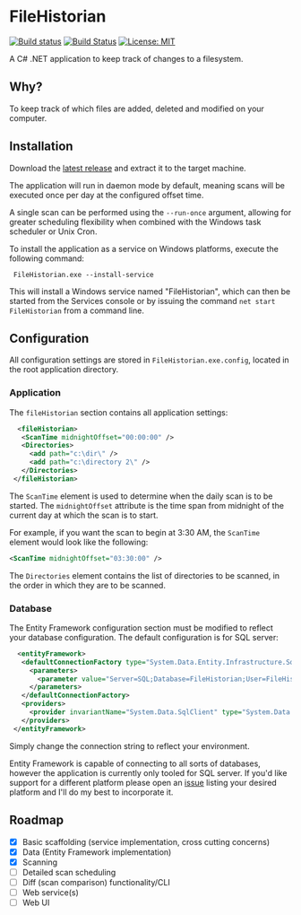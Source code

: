 # FileHistorian

[![Build status](https://ci.appveyor.com/api/projects/status/ywkq1g7ra43p76p9?svg=true)](https://ci.appveyor.com/project/jpdillingham/filehistorian)
[![Build Status](https://travis-ci.org/jpdillingham/FileHistorian.svg?branch=master)](https://travis-ci.org/jpdillingham/FileHistorian)
[![License: MIT](https://img.shields.io/badge/License-MIT-blue.svg)](https://github.com/jpdillingham/filehistorian/blob/master/LICENSE)

A C# .NET application to keep track of changes to a filesystem.

## Why?

To keep track of which files are added, deleted and modified on your computer.

## Installation

Download the [latest release](https://github.com/jpdillingham/FileHistorian/releases) and extract it to the target machine.

The application will run in daemon mode by default, meaning scans will be executed once per day at the configured offset time.  

A single scan can be performed using the ```--run-once``` argument, allowing for greater scheduling flexibility when combined with the Windows task scheduler or Unix Cron.

To install the application as a service on Windows platforms, execute the following command:

```
 FileHistorian.exe --install-service
 ```

 This will install a Windows service named "FileHistorian", which can then be started from the Services console or by issuing the command ```net start FileHistorian``` from a command line.

 ## Configuration

 All configuration settings are stored in ```FileHistorian.exe.config```, located in the root application directory.

 ### Application

 The ```fileHistorian``` section contains all application settings:

 ```xml
   <fileHistorian>
    <ScanTime midnightOffset="00:00:00" />
    <Directories>
      <add path="c:\dir\" />
      <add path="c:\directory 2\" />
    </Directories>
  </fileHistorian>
 ```

 The ```ScanTime``` element is used to determine when the daily scan is to be started.  The ```midnightOffset``` attribute is the time span from midnight of the current day at which the scan is to start.

 For example, if you want the scan to begin at 3:30 AM, the ```ScanTime``` element would look like the following:

 ```xml
 <ScanTime midnightOffset="03:30:00" />
 ```

 The ```Directories``` element contains the list of directories to be scanned, in the order in which they are to be scanned.

 ### Database

 The Entity Framework configuration section must be modified to reflect your database configuration.  The default configuration is for SQL server:

 ```xml
   <entityFramework>
    <defaultConnectionFactory type="System.Data.Entity.Infrastructure.SqlConnectionFactory, EntityFramework">
      <parameters>
        <parameter value="Server=SQL;Database=FileHistorian;User=FileHistorian;Password=FileHistorian;" />
      </parameters>
    </defaultConnectionFactory>
    <providers>
      <provider invariantName="System.Data.SqlClient" type="System.Data.Entity.SqlServer.SqlProviderServices, EntityFramework.SqlServer" />
    </providers>
  </entityFramework>
 ```

 Simply change the connection string to reflect your environment.  

 Entity Framework is capable of connecting to all sorts of databases, however the application is currently only tooled for SQL server.  If you'd like support for a different platform please open an [issue](https://github.com/jpdillingham/FileHistorian/issues)
 listing your desired platform and I'll do my best to incorporate it.

## Roadmap

- [x] Basic scaffolding (service implementation, cross cutting concerns)
- [x] Data (Entity Framework implementation)
- [x] Scanning
- [ ] Detailed scan scheduling
- [ ] Diff (scan comparison) functionality/CLI
- [ ] Web service(s)
- [ ] Web UI
